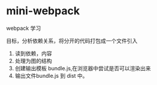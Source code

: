 # mini-webpack
webpack 学习

目标，分析依赖关系，将分开的代码打包成一个文件引入
1. 读到依赖，内容
2. 处理为图的结构
3. 创建输出模板 bundle.js,在浏览器中尝试是否可以渲染出来
4. 输出文件bundle.js 到 dist 中。